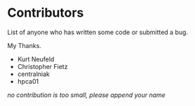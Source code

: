 # Contributors

List of anyone who has written some code or submitted a bug.

My Thanks.

* Kurt Neufeld
* Christopher Fietz
* centralniak
* hpca01

_no contribution is too small, please append your name_
